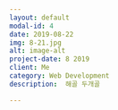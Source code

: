```yaml
---
layout: default
modal-id: 4
date: 2019-08-22
img: 8-21.jpg
alt: image-alt
project-date: 8 2019
client: Me
category: Web Development
description:  해골 두개골

---
```


